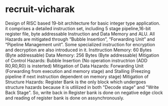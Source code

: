 # recruit-vicharak
Design of RISC based 19-bit architecture for basic integer type application. it comprises a detailed instruction set, including 5 stage pipeline,16-bit register file, byte addressable Instruction and Data Memory and ALU. All Hazards are mitigated through “Bubble Insertion”, “Forwarding Unit” and “Pipeline Management unit”. Some specialized instruction for encryption and decryption are also introduced in it.
Insttruction Memory: 60 Bytes (Byte addressable)
Data Memory: 256 Bytes (Byte addressable)
Mitigation of Control Hazards: Bubble Insertion (No operation instructrion (ADD R0,R0,R0) is insterted)
Mitigation of Data Hazards: Forwarding Unit (Forwarding from execution and memory stage) and Stalling (Freezing pipeline if next instruction dependent on memory stage)
Mitigation of Structure Hazards: Register Bank is the only block which undergoes structure hazards because it is utlilized in both "Decode stage" and "Write Back Stage". So, write back in Register bank is done on negative edge clock and reading of register bank is done on assynchronously. 
